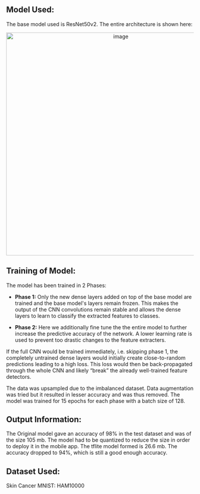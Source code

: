 ## Model Used:

The base model used is ResNet50v2. The entire architecture is shown here:

<p align="center">
  <img src="https://user-images.githubusercontent.com/36783331/95022311-245e0500-0694-11eb-9135-167ff4be2ab9.png" width="600" title="image">
</p>

## Training of Model:

The model has been trained in 2 Phases:

* **Phase 1:** Only the new dense layers added on top of the base model are trained and the base model's layers
             remain frozen. This makes the output of the CNN convolutions remain stable and allows the dense
             layers to learn to classify the extracted features to classes.
             
* **Phase 2:** Here we additionally fine tune the the entire model to further increase the predictive accuracy
             of the network. A lower learning rate is used to prevent too drastic changes to the feature extracters.
             
If the full CNN would be trained immediately, i.e. skipping phase 1, the completely untrained dense layers would initially create close-to-random predictions leading to a high loss. This loss would then be back-propagated through the whole CNN and likely “break” the already well-trained feature detectors.

The data was upsampled due to the imbalanced dataset. Data augmentation was tried but it resulted in lesser accuracy and was thus removed. The model was trained for 15 epochs for each phase with a batch size of 128. 

## Output Information:

The Original model gave an accuracy of 98% in the test dataset and was of the size 105 mb. The model had to be quantized to reduce the size in order to deploy it in the mobile app. The tflite model formed is 26.6 mb. The accuracy dropped to 94%, which is still a good enough accuracy.

## Dataset Used:
Skin Cancer MNIST: HAM10000



